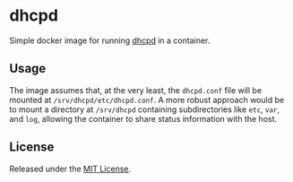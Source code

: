 # dhcpd

Simple docker image for running [dhcpd](http://www.isc.org/downloads/dhcp/) in a container.

## Usage

The image assumes that, at the very least, the `dhcpd.conf` file will be
mounted at `/srv/dhcpd/etc/dhcpd.conf`.  A more robust approach would be to
mount a directory at `/srv/dhcpd` containing subdirectories like `etc`, `var`,  and
`log`, allowing the container to share status information with the host.

## License

Released under the [MIT License](http://www.opensource.org/licenses/MIT).
